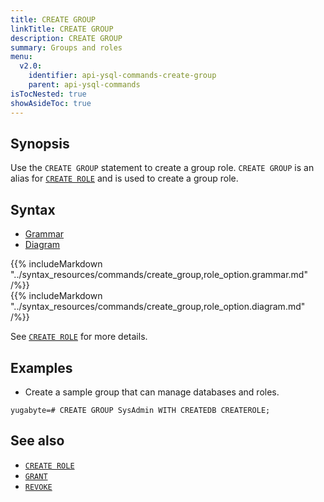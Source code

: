```yaml
---
title: CREATE GROUP
linkTitle: CREATE GROUP
description: CREATE GROUP
summary: Groups and roles
menu:
  v2.0:
    identifier: api-ysql-commands-create-group
    parent: api-ysql-commands
isTocNested: true
showAsideToc: true
---
```


## Synopsis

Use the `CREATE GROUP` statement to create a group role. `CREATE GROUP` is an alias for [`CREATE ROLE`](../dcl_create_role) and is used to create a group role.

## Syntax

<ul class="nav nav-tabs nav-tabs-yb">
  <li >
    <a href="#grammar" class="nav-link active" id="grammar-tab" data-toggle="tab" role="tab" aria-controls="grammar" aria-selected="true">
      <i class="fas fa-file-alt" aria-hidden="true"></i>
      Grammar
    </a>
  </li>
  <li>
    <a href="#diagram" class="nav-link" id="diagram-tab" data-toggle="tab" role="tab" aria-controls="diagram" aria-selected="false">
      <i class="fas fa-project-diagram" aria-hidden="true"></i>
      Diagram
    </a>
  </li>
</ul>

<div class="tab-content">
  <div id="grammar" class="tab-pane fade show active" role="tabpanel" aria-labelledby="grammar-tab">
    {{% includeMarkdown "../syntax_resources/commands/create_group,role_option.grammar.md" /%}}
  </div>
  <div id="diagram" class="tab-pane fade" role="tabpanel" aria-labelledby="diagram-tab">
    {{% includeMarkdown "../syntax_resources/commands/create_group,role_option.diagram.md" /%}}
  </div>
</div>


See [`CREATE ROLE`](../dcl_create_role) for more details.

## Examples

- Create a sample group that can manage databases and roles.

```postgresql
yugabyte=# CREATE GROUP SysAdmin WITH CREATEDB CREATEROLE;
```

## See also

- [`CREATE ROLE`](../dcl_create_role)
- [`GRANT`](../dcl_grant)
- [`REVOKE`](../dcl_revoke)
